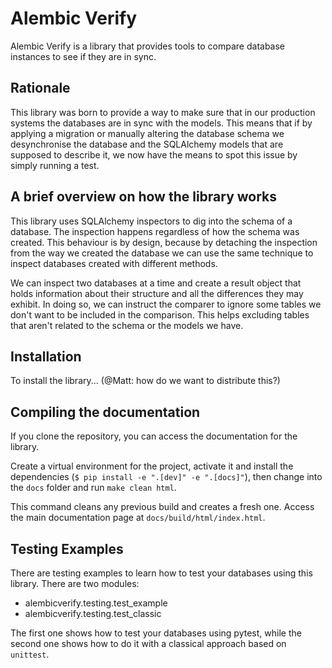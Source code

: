 # Alembic Verify

Alembic Verify is a library that provides tools to compare database instances
to see if they are in sync.

## Rationale

This library was born to provide a way to make sure that in our production
systems the databases are in sync with the models.  This means that if
by applying a migration or manually altering the database schema we
desynchronise the database and the SQLAlchemy models that are supposed
to describe it, we now have the means to spot this issue by simply
running a test.

## A brief overview on how the library works

This library uses SQLAlchemy inspectors to dig into the schema of a database.
The inspection happens regardless of how the schema was created. This behaviour
is by design, because by detaching the inspection from the way we created
the database we can use the same technique to inspect databases created
with different methods.

We can inspect two databases at a time and create a result object that
holds information about their structure and all the differences they
may exhibit.  In doing so, we can instruct the comparer to ignore some
tables we don't want to be included in the comparison.  This helps
excluding tables that aren't related to the schema or the models we have.

## Installation

To install the library... (@Matt: how do we want to distribute this?)


## Compiling the documentation

If you clone the repository, you can access the documentation for the
library.

Create a virtual environment for the project, activate it and install
the dependencies (``$ pip install -e ".[dev]" -e ".[docs]"``), then
change into the ``docs`` folder and run ``make clean html``.

This command cleans any previous build and creates a fresh one.  Access the
main documentation page at ``docs/build/html/index.html``.


## Testing Examples

There are testing examples to learn how to test your databases using this
library.  There are two modules:

- alembicverify.testing.test_example
- alembicverify.testing.test_classic

The first one shows how to test your databases using pytest, while the
second one shows how to do it with a classical approach based on
``unittest``.
